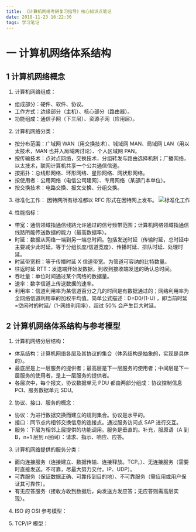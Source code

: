 ```yaml
---
title: 《计算机网络考研复习指导》核心知识点笔记
date: 2018-11-23 16:22:30
tags: 学习笔记
---
```

# 一 计算机网络体系结构
## 1 计算机网络概念
1. 计算机网络组成：
- 组成部分：硬件、软件、协议。
- 工作方式：边缘部分（主机）、核心部分（路由器）。
- 功能组成：通信子网（下三层）、资源子网（应用层）。

2. 计算机网络分类：
- 按分布范围：广域网 WAN（用交换技术）、城域网 MAN、局域网 LAN（用以太技术，MAN 也并入局域网讨论）、个人区域网 PAN。
- 按传输技术：点对点网络，交换技术，分组转发与路由选择机制；广播网络，以太技术，联网计算机共享一个公共通信信道。
- 按拓扑：总线形网络、环形网络、星形网络、网状形网络。
- 按使用者：公用网络（电信公司建网）、专用网络（某部门本单位）。
- 按交换技术：电路交换、报文交换、分组交换。

3. 标准化工作：
因特网所有标准都以 RFC 形式在因特网上发布。
![标准化工作](图1.PNG)

4. 性能指标：
- 带宽：通信领域指通信线路允许通过的信号频带范围；计算机网络领域指通信线路所能传送数据的能力（最高数据率）。
- 时延：数据从网络一端到另一端总时间。包括发送时延（传输时延，总时延中主要减少此时延，等于分组长度/信道宽度）、传播时延、排队时延、处理时延。
- 时延带宽积：等于传播时延 X 信道带宽。为管道可容纳的比特数量。
- 往返时延 RTT：发送端开始发数据，到收到接收端发送的确认总时间。
- 吞吐量：单位时间通过某个网络的数据量。
- 速率：数字信道上传送数据的速率。
- 利用率：信道利用率为某信道百分之几的时间是有数据通过的；网络利用率为全网络信道利用率的加权平均值。简单公式描述：D=D0/(1-U) ，即当前时延=空闲时的时延/（1-网络利用率），超过 50% 会产生巨大时延。

## 2 计算机网络体系结构与参考模型
1. 计算机网络分层结构：
- 体系结构：计算机网络各层及其协议的集合（体系结构是抽象的，实现是具体的）。
- 最底层是上一层服务的提供者；最高层是下一层服务的使用者；中间层是下一层服务的使用者，是上一层服务的提供者。
- 各层次中，每个报文，协议数据单元 PDU 都由两部分组成：协议控制信息 PCI、服务数据单元 SDU。

2. 协议、接口、服务的概念：
- 协议：为进行数据交换而建立的规则集合。协议是水平的。
- 接口：同节点内相邻交换信息的连接点。通过服务访问点 SAP 进行交互。
- 服务：下层为相邻上层提供的功能调用。服务是垂直的。补充，服原语（A 到 B，n+1 层到 n层间）：请求、指示、响应、应答。

3. 计算机网络提供的服务分类：
- 面向连接服务（连接建立、数据传输、连接释放。TCP。）、无连接服务（需要时直接发送。不可靠，尽最大努力交付。IP、UDP）。
- 可靠服务（保证数据正确、可靠传到目的地）、不可靠服务（需应用或用户保证其可靠性）。
- 有无应答服务（接收方收到数据后，向发送方发应答；无应答则需高层实现）。

4. ISO 的 OSI 参考模型：


5. TCP/IP 模型：